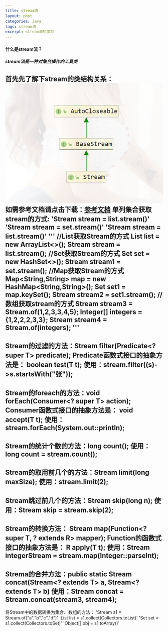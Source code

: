 ```yaml
---
title: stream流
layout: post
categories: Java
tags: stream流
excerpt: stream流的学习
---
```

#### 什么是stream流？
##### stream流是一种对集合操作的工具类
首先先了解下stream的类结构关系：![stream的类结构图](/assets/stream流/stream类结构图.PNG)
如需参考文档请点击下载：[参考文档](/assets/stream流/笔记.rtf)
单列集合获取stream的方式:
'Stream<E> stream = list.stream()'
'Stream<E> stream = set.stream()'
'Stream<E> stream = list.stream()'
'''
	    //List获取Stream的方式
        List<String> list = new ArrayList<>();
        Stream<String> stream = list.stream();
        //Set获取Stream的方式
        Set<String> set = new HashSet<>();
        Stream<String> stream1 = set.stream();
        //Map获取Stream的方式
        Map<String,String> map = new HashMap<String,String>();
        Set<String> set1 = map.keySet();
        Stream<String> stream2 = set1.stream();
        //数组获取stream的方式
        Stream<Integer> stream3 = Stream.of(1,2,3,3,4,5);
        Integer[] integers = {1,2,2,2,3,3};
        Stream<Integer> stream4 = Stream.of(integers);
'''
---------------------------------------------------------------------
Stream的过滤的方法：Stream<T> filter(Predicate<? super T> predicate); 
Predicate函数式接口的抽象方法是：  boolean test(T t);
使用：stream.filter((s)->s.startsWith("张"));
---------------------------------------------------------------------
Stream的foreach的方法：void forEach(Consumer<? super T> action);
Consumer函数式接口的抽象方法是：    void accept(T t);
使用：stream.forEach(System.out::println);
---------------------------------------------------------------------
Stream的统计个数的方法：long count();
使用：long count = stream.count();
---------------------------------------------------------------------
Stream的取用前几个的方法：Stream<T> limit(long maxSize);
使用：stream.limit(2);
---------------------------------------------------------------------
Stream跳过前几个的方法：Stream<T> skip(long n);
使用：Stream<String> skip = stream.skip(2);
---------------------------------------------------------------------
Stream的转换方法：    <R> Stream<R> map(Function<? super T, ? extends R> mapper);
Function的函数式接口的抽象方法是：	R apply(T t);
使用：Stream<Integer> integerStream = stream.map(Integer::parseInt);
---------------------------------------------------------------------
Strema的合并方法：public static <T> Stream<T> concat(Stream<? extends T> a, Stream<? extends T> b)
使用：Stream<Integer> concat = Stream.concat(stream3, stream4);
---------------------------------------------------------------------
将Stream中的数据转换为集合、数组的方法：
'Stream<String> s1 = Stream.of("a","b","c","d")'
'List<String> list = s1.collect(Collectors.toList)'
'Set<String> set = s1.collect(Collectors.toSet)'
'Object[] obj = s1.toArray()'


